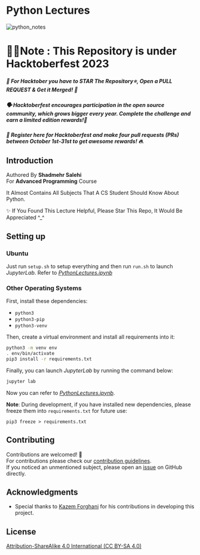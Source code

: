 # Python Lectures
![python_notes](https://github.com/shadmehr-salehi/Python-Lectures/assets/56414145/3bf8e610-d042-4a69-82ea-c5d11dfa2a4d)

# 🎉🎊Note : This Repository is under Hacktoberfest 2023 
##### 🔴 For Hacktober you have to STAR The Repository⭐, Open a PULL REQUEST & Get it Merged! 🎉 <br>
##### 🗣 Hacktoberfest encourages participation in the open source community, which grows bigger every year. Complete the challenge and earn a limited edition rewards!🚀 <br>
##### 📢 Register here for Hacktoberfest and make four pull requests (PRs) between October 1st-31st to get awesome rewards! 🔥.

## Introduction

Authored By **Shadmehr Salehi**
<br>
For **Advanced Programming** Course

It Almost Contains All Subjects That A CS Student Should Know About Python.
<br>


✨ If You Found This Lecture Helpful, Please Star This Repo, It Would Be Appreciated ^_^

## Setting up

### Ubuntu

Just run `setup.sh` to setup everything and then run `run.sh` to launch *JupyterLab*. Refer to [*PythonLectures.ipynb*](/PythonLectures.ipynb)

### Other Operating Systems

First, install these dependencies:

- `python3`
- `python3-pip`
- `python3-venv`

Then, create a virtual environment and install all requirements into it:

```bash
python3 -m venv env
. env/bin/activate
pip3 install -r requirements.txt
```

Finally, you can launch *JupyterLab* by running the command below:

```bash
jupyter lab
```

Now you can refer to [*PythonLectures.ipynb*](/PythonLectures.ipynb).

**Note**: During development, if you have installed new dependencies, please freeze them into `requirements.txt` for future use:

```shell
pip3 freeze > requirements.txt
```
## Contributing
Contributions are welcomed! 🎉 <br>
For contributions please check our [contribution guidelines](/CONTRIBUTING.md). <br>
If you noticed an unmentioned subject, please open an [issue](https://github.com/shadmehr-salehi/Python-Lectures/issues) on GitHub directly.

## Acknowledgments
- Special thanks to [Kazem Forghani](https://github.com/k-forghani) for his contributions in developing this project.

## License

[Attribution-ShareAlike 4.0 International (CC BY-SA 4.0)](/LICENSE.md)
